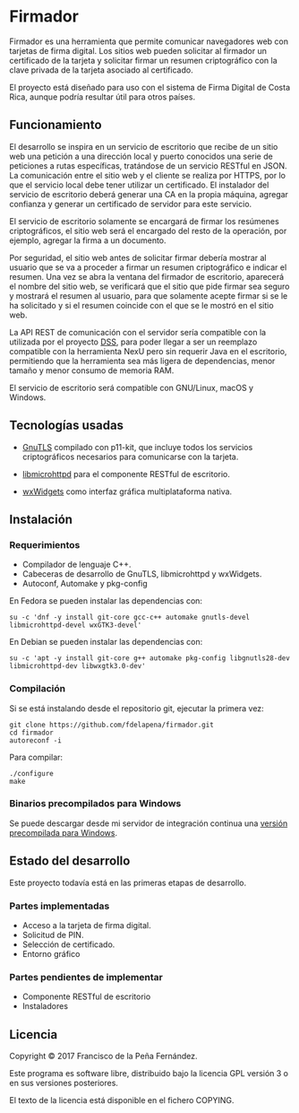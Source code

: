 Firmador
========

Firmador es una herramienta que permite comunicar navegadores web con
tarjetas de firma digital. Los sitios web pueden solicitar al firmador
un certificado de la tarjeta y solicitar firmar un resumen criptográfico
con la clave privada de la tarjeta asociado al certificado.

El proyecto está diseñado para uso con el sistema de Firma Digital de
Costa Rica, aunque podría resultar útil para otros países.


Funcionamiento
--------------

El desarrollo se inspira en un servicio de escritorio que recibe de un sitio
web una petición a una dirección local y puerto conocidos una serie de
peticiones a rutas específicas, tratándose de un servicio RESTful en JSON.
La comunicación entre el sitio web y el cliente se realiza por HTTPS, por lo
que el servicio local debe tener utilizar un certificado. El instalador del
servicio de escritorio deberá generar una CA en la propia máquina, agregar
confianza y generar un certificado de servidor para este servicio.

El servicio de escritorio solamente se encargará de firmar los resúmenes
criptográficos, el sitio web será el encargado del resto de la operación,
por ejemplo, agregar la firma a un documento.

Por seguridad, el sitio web antes de solicitar firmar debería mostrar al
usuario que se va a proceder a firmar un resumen criptográfico e indicar el
resumen. Una vez se abra la ventana del firmador de escritorio, aparecerá el
nombre del sitio web, se verificará que el sitio que pide firmar sea seguro
y mostrará el resumen al usuario, para que solamente acepte firmar si se le
ha solicitado y si el resumen coincide con el que se le mostró en el sitio
web.

La API REST de comunicación con el servidor sería compatible con la utilizada
por el proyecto [DSS](https://joinup.ec.europa.eu/asset/sd-dss/description),
para poder llegar a ser un reemplazo compatible con la herramienta NexU pero
sin requerir Java en el escritorio, permitiendo que la herramienta sea más
ligera de dependencias, menor tamaño y menor consumo de memoria RAM.

El servicio de escritorio será compatible con GNU/Linux, macOS y Windows.


Tecnologías usadas
------------------

* [GnuTLS](https://gnutls.org/) compilado con p11-kit, que incluye todos los
  servicios criptográficos necesarios para comunicarse con la tarjeta.

* [libmicrohttpd](https://www.gnu.org/software/libmicrohttpd/) para el
  componente RESTful de escritorio.

* [wxWidgets](https://wxwidgets.org/) como interfaz gráfica multiplataforma
  nativa.


Instalación
-----------

### Requerimientos

* Compilador de lenguaje C++.
* Cabeceras de desarrollo de GnuTLS, libmicrohttpd y wxWidgets.
* Autoconf, Automake y pkg-config

En Fedora se pueden instalar las dependencias con:

    su -c 'dnf -y install git-core gcc-c++ automake gnutls-devel libmicrohttpd-devel wxGTK3-devel' 

En Debian se pueden instalar las dependencias con:

    su -c 'apt -y install git-core g++ automake pkg-config libgnutls28-dev libmicrohttpd-dev libwxgtk3.0-dev'


### Compilación

Si se está instalando desde el repositorio git, ejecutar la primera vez:

    git clone https://github.com/fdelapena/firmador.git
    cd firmador
    autoreconf -i

Para compilar:

    ./configure
    make


### Binarios precompilados para Windows

Se puede descargar desde mi servidor de integración continua una
[versión precompilada para Windows](https://fran.cr/jenkins/job/firmador/job/master/lastSuccessfulBuild/artifact/firmador.zip).


Estado del desarrollo
---------------------

Este proyecto todavía está en las primeras etapas de desarrollo.


### Partes implementadas

* Acceso a la tarjeta de firma digital.
* Solicitud de PIN.
* Selección de certificado.
* Entorno gráfico


### Partes pendientes de implementar

* Componente RESTful de escritorio
* Instaladores


Licencia
--------

Copyright © 2017 Francisco de la Peña Fernández.

Este programa es software libre, distribuido bajo la licencia GPL versión 3 o
en sus versiones posteriores.

El texto de la licencia está disponible en el fichero COPYING.

